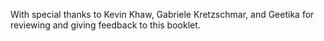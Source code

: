 With special thanks to Kevin Khaw, Gabriele Kretzschmar, and Geetika for reviewing and giving feedback to this booklet.